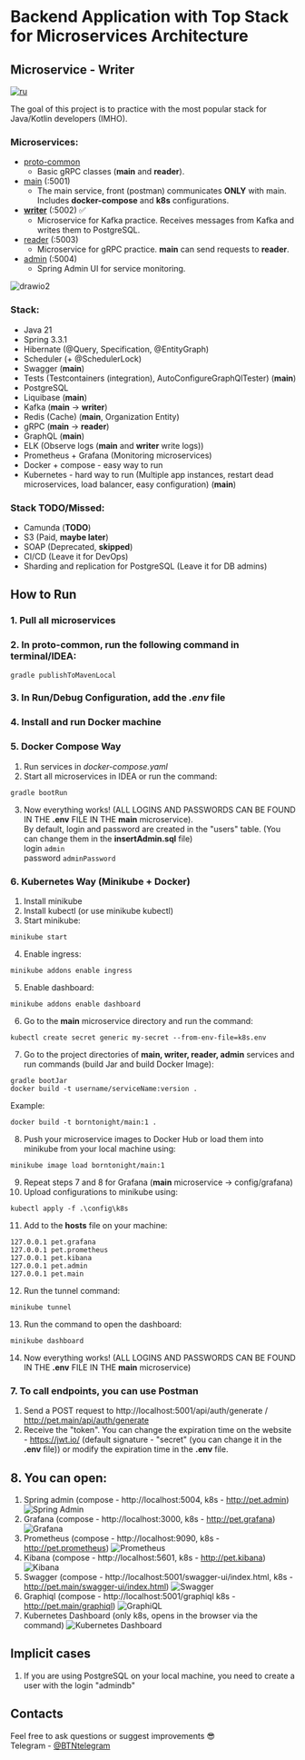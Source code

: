# Backend Application with Top Stack for Microservices Architecture  
## Microservice - Writer  
[![ru](https://img.shields.io/badge/lang-ru-green.svg)](https://github.com/BornToNight/writer/blob/main/README.ru.md)

The goal of this project is to practice with the most popular stack for Java/Kotlin developers (IMHO).

### Microservices:
- [proto-common](https://github.com/BornToNight/proto-common)
  - Basic gRPC classes (**main** and **reader**).
- [main](https://github.com/BornToNight/main) (:5001)
  - The main service, front (postman) communicates **ONLY** with main. Includes **docker-compose** and **k8s** configurations.
- [**writer**](https://github.com/BornToNight/writer) (:5002) :white_check_mark:
  - Microservice for Kafka practice. Receives messages from Kafka and writes them to PostgreSQL.
- [reader](https://github.com/BornToNight/reader) (:5003)
  - Microservice for gRPC practice. **main** can send requests to **reader**.
- [admin](https://github.com/BornToNight/admin) (:5004)
  - Spring Admin UI for service monitoring.

![drawio2](https://github.com/user-attachments/assets/cd5bb990-c4b6-4c34-8477-1e75c0c68cf5)

### Stack:
- Java 21
- Spring 3.3.1
- Hibernate (@Query, Specification, @EntityGraph)
- Scheduler (+ @SchedulerLock)
- Swagger (**main**)
- Tests (Testcontainers (integration), AutoConfigureGraphQlTester) (**main**)
- PostgreSQL
- Liquibase (**main**)
- Kafka (**main** -> **writer**)
- Redis (Cache) (**main**, Organization Entity)
- gRPC (**main** -> **reader**)
- GraphQL (**main**)
- ELK (Observe logs (**main** and **writer** write logs))
- Prometheus + Grafana (Monitoring microservices)
- Docker + compose - easy way to run
- Kubernetes - hard way to run (Multiple app instances, restart dead microservices, load balancer, easy configuration) (**main**)

### Stack TODO/Missed:
- Camunda (**TODO**)
- S3 (Paid, **maybe later**)
- SOAP (Deprecated, **skipped**)
- CI/CD (Leave it for DevOps)
- Sharding and replication for PostgreSQL (Leave it for DB admins)

## How to Run

### 1. Pull all microservices

### 2. In **proto-common**, run the following command in terminal/IDEA:

```
gradle publishToMavenLocal
```

### 3. In Run/Debug Configuration, add the *.env* file

### 4. Install and run Docker machine

### 5. **Docker Compose Way**
1. Run services in *docker-compose.yaml*
2. Start all microservices in IDEA or run the command:
```
gradle bootRun
```
3. Now everything works! (ALL LOGINS AND PASSWORDS CAN BE FOUND IN THE **.env** FILE IN THE **main** microservice). <br>
By default, login and password are created in the "users" table. (You can change them in the **insertAdmin.sql** file) <br>
login ```admin``` <br>
password ```adminPassword```

### 6. **Kubernetes Way (Minikube + Docker)**
1. Install minikube
2. Install kubectl (or use minikube kubectl)
3. Start minikube:
```
minikube start
```
4. Enable ingress:
```
minikube addons enable ingress
```
5. Enable dashboard:
```
minikube addons enable dashboard
```
6. Go to the **main** microservice directory and run the command:
```
kubectl create secret generic my-secret --from-env-file=k8s.env
```
7. Go to the project directories of **main, writer, reader, admin** services and run commands (build Jar and build Docker Image):
```
gradle bootJar
docker build -t username/serviceName:version .
```
  Example:
```
docker build -t borntonight/main:1 .
```
8. Push your microservice images to Docker Hub or load them into minikube from your local machine using:
```
minikube image load borntonight/main:1
```
9. Repeat steps 7 and 8 for Grafana (**main** microservice -> config/grafana)
10. Upload configurations to minikube using:
```
kubectl apply -f .\config\k8s
```
11. Add to the **hosts** file on your machine:
```
127.0.0.1 pet.grafana
127.0.0.1 pet.prometheus
127.0.0.1 pet.kibana
127.0.0.1 pet.admin
127.0.0.1 pet.main
```
12. Run the tunnel command:
```
minikube tunnel
```
13. Run the command to open the dashboard:
```
minikube dashboard
```
14. Now everything works! (ALL LOGINS AND PASSWORDS CAN BE FOUND IN THE **.env** FILE IN THE **main** microservice)

### 7. To call endpoints, you can use Postman
1. Send a POST request to http://localhost:5001/api/auth/generate / http://pet.main/api/auth/generate <br>
2. Receive the "token". You can change the expiration time on the website - https://jwt.io/ (default signature - "secret" (you can change it in the **.env** file)) or modify the expiration time in the **.env** file.

## 8. You can open:
1. Spring admin (compose - http://localhost:5004, k8s - http://pet.admin)
![Spring Admin](https://github.com/user-attachments/assets/76484c16-8e40-4ecb-949d-afe950ffb1b6)
2. Grafana (compose - http://localhost:3000, k8s - http://pet.grafana)
![Grafana](https://github.com/user-attachments/assets/f9244000-df7e-4d7b-b29f-710d3de314b4)
3. Prometheus (compose - http://localhost:9090, k8s - http://pet.prometheus)
![Prometheus](https://github.com/user-attachments/assets/5da375cf-1e04-4175-bd46-6fc6be8df889)
4. Kibana (compose - http://localhost:5601, k8s - http://pet.kibana)
![Kibana](https://github.com/user-attachments/assets/0a6d9fc5-4608-439a-a137-35ebe3527a5e)
5. Swagger (compose - http://localhost:5001/swagger-ui/index.html, k8s - http://pet.main/swagger-ui/index.html)
![Swagger](https://github.com/user-attachments/assets/8e8e0fcc-06e3-4aa7-8596-682e95d08707)
6. Graphiql (compose - http://localhost:5001/graphiql k8s - http://pet.main/graphiql)
![GraphiQL](https://github.com/user-attachments/assets/05f56c49-36e8-45a2-85b0-1fd0edbeb3ec)
7. Kubernetes Dashboard (only k8s, opens in the browser via the command)
![Kubernetes Dashboard](https://github.com/user-attachments/assets/201e0933-0f4b-428f-9487-59c691af6061)


## Implicit cases
1. If you are using PostgreSQL on your local machine, you need to create a user with the login "admindb"

## Contacts
Feel free to ask questions or suggest improvements :sunglasses: <br>
Telegram - [@BTNtelegram](https://t.me/BTNtelegram)
